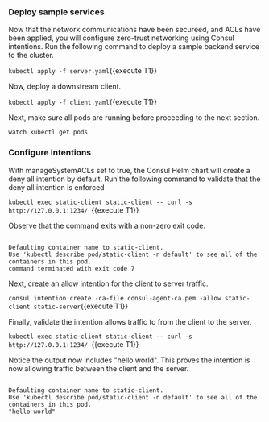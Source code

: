 ### Deploy sample services

Now that the network communications have been secureed, and ACLs have been applied,
you will configure zero-trust networking using Consul intentions. Run the following
command to deploy a sample backend service to the cluster.

`kubectl apply -f server.yaml`{{execute T1}}

Now, deploy a downstream client.

`kubectl apply -f client.yaml`{{execute T1}}

Next, make sure all pods are running before proceeding to the next section.

`watch kubectl get pods`

### Configure intentions

With manageSystemACLs set to true, the Consul Helm chart will create a deny all intention by default.
Run the following command to validate that the deny all intention is enforced

`kubectl exec static-client static-client -- curl -s http://127.0.0.1:1234/ `{{execute T1}}

Observe that the command exits with a non-zero exit code.

<code class="execute">
Defaulting container name to static-client.
Use 'kubectl describe pod/static-client -n default' to see all of the containers in this pod.
command terminated with exit code 7
</code>

Next, create an allow intention for the client to server traffic.

`consul intention create -ca-file consul-agent-ca.pem -allow static-client static-server`{{execute T1}}

Finally, validate the intention allows traffic to from the client to the server.

`kubectl exec static-client static-client -- curl -s http://127.0.0.1:1234/ `{{execute T1}}

Notice the output now includes "hello world". This proves the intention is now allowing
traffic between the client and the server.

<code class="execute">
Defaulting container name to static-client.
Use 'kubectl describe pod/static-client -n default' to see all of the containers in this pod.
"hello world"
</code>
